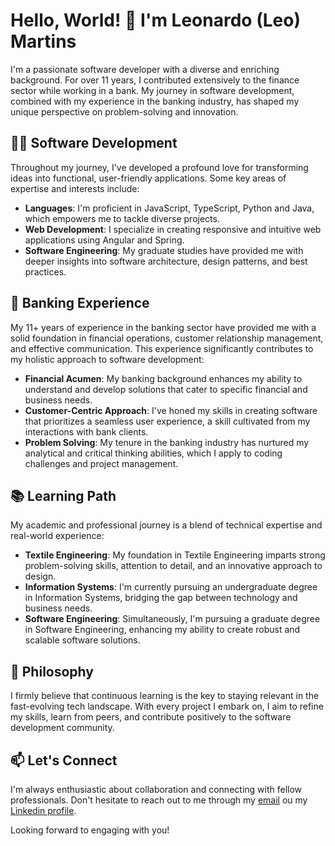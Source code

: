# Hello, World! 👋 I'm Leonardo (Leo) Martins

I'm a passionate software developer with a diverse and enriching background. For over 11 years, I contributed extensively to the finance sector while working in a bank. My journey in software development, combined with my experience in the banking industry, has shaped my unique perspective on problem-solving and innovation. 

## 🧑‍💻 Software Development

Throughout my journey, I've developed a profound love for transforming ideas into functional, user-friendly applications. Some key areas of expertise and interests include:

- **Languages**: I'm proficient in JavaScript, TypeScript, Python and Java, which empowers me to tackle diverse projects.
- **Web Development**: I specialize in creating responsive and intuitive web applications using Angular and Spring.
- **Software Engineering**: My graduate studies have provided me with deeper insights into software architecture, design patterns, and best practices.

## 🏦 Banking Experience

My 11+ years of experience in the banking sector have provided me with a solid foundation in financial operations, customer relationship management, and effective communication. This experience significantly contributes to my holistic approach to software development:

- **Financial Acumen**: My banking background enhances my ability to understand and develop solutions that cater to specific financial and business needs.
- **Customer-Centric Approach**: I've honed my skills in creating software that prioritizes a seamless user experience, a skill cultivated from my interactions with bank clients.
- **Problem Solving**: My tenure in the banking industry has nurtured my analytical and critical thinking abilities, which I apply to coding challenges and project management.

## 📚 Learning Path

My academic and professional journey is a blend of technical expertise and real-world experience:

- **Textile Engineering**: My foundation in Textile Engineering imparts strong problem-solving skills, attention to detail, and an innovative approach to design.
- **Information Systems**: I'm currently pursuing an undergraduate degree in Information Systems, bridging the gap between technology and business needs.
- **Software Engineering**: Simultaneously, I'm pursuing a graduate degree in Software Engineering, enhancing my ability to create robust and scalable software solutions.

## 🌱 Philosophy

I firmly believe that continuous learning is the key to staying relevant in the fast-evolving tech landscape. With every project I embark on, I aim to refine my skills, learn from peers, and contribute positively to the software development community.

## 📫 Let's Connect

I'm always enthusiastic about collaboration and connecting with fellow professionals. Don't hesitate to reach out to me through my [email](mailto:leonardo.f.martins@icloud.com) ou my [Linkedin profile](https://www.linkedin.com/in/leonardofmartins/).

Looking forward to engaging with you!

